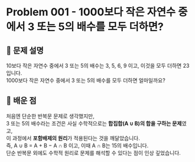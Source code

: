 # Problem 001 - 1000보다 작은 자연수 중에서 3 또는 5의 배수를 모두 더하면?

## 📝 문제 설명
10보다 작은 자연수 중에서 3 또는 5의 배수는 3, 5, 6, 9 이고, 이것을 모두 더하면 23입니다.  
1000보다 작은 자연수 중에서 3 또는 5의 배수를 모두 더하면 얼마일까요?

## 🧠 배운 점
처음엔 단순한 반복문 문제로 생각했지만,  
3 또는 5의 배수라는 조건은 사실 수학적으로는 **합집합(A ∪ B)의 합을 구하는 문제**였고,  
이 과정에서 **포함배제의 원리**가 적용된다는 것을 깨달았습니다.  
즉, A ∪ B = A + B − A ∩ B 이고, 이때 A ∩ B는 15의 배수입니다.  
단순 반복문 외에도 수학적 원리로 문제를 해석할 수 있다는 점이 인상 깊었습니다.
